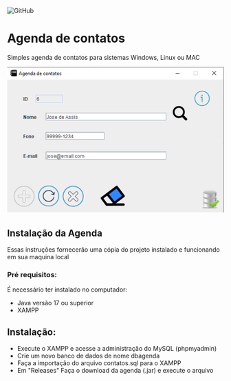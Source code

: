 ![GitHub](https://img.shields.io/github/license/LuizFelypee/agenda?style=plastic)
# Agenda de contatos  
Simples agenda de contatos para sistemas Windows, Linux ou MAC

![print da tela](https://github.com/LuizFelypee/agenda/blob/main/img/Print.png)

## Instalação da Agenda
Essas instruções fornecerão uma cópia do projeto instalado e funcionando em sua maquina local

### Pré requisitos:
É necessário ter instalado no computador:
* Java versão 17 ou superior
* XAMPP

## Instalação:
* Execute o XAMPP e acesse a administração do MySQL (phpmyadmin)
* Crie um novo banco de dados de nome dbagenda
* Faça a importação do arquivo contatos.sql para o XAMPP
* Em "Releases" Faça o download da agenda (.jar) e execute o  arquivo




